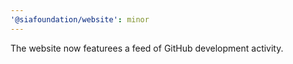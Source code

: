 ```yaml
---
'@siafoundation/website': minor
---
```


The website now featurees a feed of GitHub development activity.
